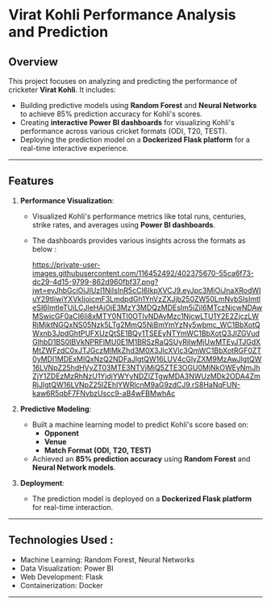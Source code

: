 # Virat Kohli Performance Analysis and Prediction   

## Overview  
This project focuses on analyzing and predicting the performance of cricketer **Virat Kohli**. It includes:  
- Building predictive models using **Random Forest** and **Neural Networks** to achieve 85% prediction accuracy for Kohli's scores.  
- Creating **interactive Power BI dashboards** for visualizing Kohli's performance across various cricket formats (ODI, T20, TEST).  
- Deploying the prediction model on a **Dockerized Flask platform** for a real-time interactive experience.  

---

## Features  
1. **Performance Visualization**:  
   - Visualized Kohli's performance metrics like total runs, centuries, strike rates, and averages using **Power BI dashboards**.  
   - The dashboards provides various insights across the formats as below :
     
     https://private-user-images.githubusercontent.com/116452492/402375670-55ca6f73-dc29-4d15-9799-862d960fbf37.png?jwt=eyJhbGciOiJIUzI1NiIsInR5cCI6IkpXVCJ9.eyJpc3MiOiJnaXRodWIuY29tIiwiYXVkIjoicmF3LmdpdGh1YnVzZXJjb250ZW50LmNvbSIsImtleSI6ImtleTUiLCJleHAiOjE3MzY3MDQzMDEsIm5iZiI6MTczNjcwNDAwMSwicGF0aCI6Ii8xMTY0NTI0OTIvNDAyMzc1NjcwLTU1Y2E2ZjczLWRjMjktNGQxNS05Nzk5LTg2MmQ5NjBmYmYzNy5wbmc_WC1BbXotQWxnb3JpdGhtPUFXUzQtSE1BQy1TSEEyNTYmWC1BbXotQ3JlZGVudGlhbD1BS0lBVkNPRFlMU0E1M1BRSzRaQSUyRjIwMjUwMTEyJTJGdXMtZWFzdC0xJTJGczMlMkZhd3M0X3JlcXVlc3QmWC1BbXotRGF0ZT0yMDI1MDExMlQxNzQ2NDFaJlgtQW16LUV4cGlyZXM9MzAwJlgtQW16LVNpZ25hdHVyZT03MTE3NTVjMjQ5ZTE3OGU0MjNkOWEyNmJhZjY1ZDEzMzRhNzU1YjdjYWYyNDZlZTgwMDA3NWUzMDk2ODA4ZmRjJlgtQW16LVNpZ25lZEhlYWRlcnM9aG9zdCJ9.rS8HaNqFUN-kaw6R5qbF7FNvbzUscc9-aB4wFBMwhAc

     

2. **Predictive Modeling**:  
   - Built a machine learning model to predict Kohli's score based on:  
     - **Opponent**  
     - **Venue**  
     - **Match Format (ODI, T20, TEST)**  
   - Achieved an **85% prediction accuracy** using **Random Forest** and **Neural Network models**.  

3. **Deployment**:  
   - The prediction model is deployed on a **Dockerized Flask platform** for real-time interaction.  

---

## Technologies Used :

- Machine Learning: Random Forest, Neural Networks
- Data Visualization: Power BI
- Web Development: Flask
- Containerization: Docker

---

